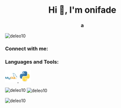 <h1 align="center">Hi 👋, I'm onifade</h1>
<h3 align="center">a</h3>

             

<p align="left"> <img src="https://komarev.com/ghpvc/?username=deleo10&label=Profile%20views&color=0e75b6&style=flat" alt="deleo10" /> </p>

<h3 align="left">Connect with me:</h3>
<p align="left">
</p>

<h3 align="left">Languages and Tools:</h3>
<p align="left"> <a href="https://www.mysql.com/" target="_blank" rel="noreferrer"> <img src="https://raw.githubusercontent.com/devicons/devicon/master/icons/mysql/mysql-original-wordmark.svg" alt="mysql" width="40" height="40"/> </a> <a href="https://www.python.org" target="_blank" rel="noreferrer"> <img src="https://raw.githubusercontent.com/devicons/devicon/master/icons/python/python-original.svg" alt="python" width="40" height="40"/> </a> </p>

<p><img align="left" src="https://github-readme-stats.vercel.app/api/top-langs?username=deleo10&show_icons=true&locale=en&layout=compact" alt="deleo10" /></p>

<p>&nbsp;<img align="center" src="https://github-readme-stats.vercel.app/api?username=deleo10&show_icons=true&locale=en" alt="deleo10" /></p>

<p><img align="center" src="https://github-readme-streak-stats.herokuapp.com/?user=deleo10&" alt="deleo10" /></p>

